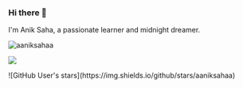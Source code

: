 ### Hi there 👋

I'm Anik Saha, a passionate learner and midnight dreamer. 

<p align="left"> <img src="https://komarev.com/ghpvc/?username=aaniksahaa&label=Profile%20views&color=0e75b6&style=flat" alt="aaniksahaa" /> </p>
<p align="left"> <img src="https://img.shields.io/github/stars/aaniksahaa" /> </p>
![GitHub User's stars](https://img.shields.io/github/stars/aaniksahaa)

<!--
**aaniksahaa/aaniksahaa** is a ✨ _special_ ✨ repository because its `README.md` (this file) appears on your GitHub profile.

Here are some ideas to get you started:

- 🔭 I’m currently working on ...
- 🌱 I’m currently learning ...
- 👯 I’m looking to collaborate on ...
- 🤔 I’m looking for help with ...
- 💬 Ask me about ...
- 📫 How to reach me: ...
- 😄 Pronouns: ...
- ⚡ Fun fact: ...
-->
